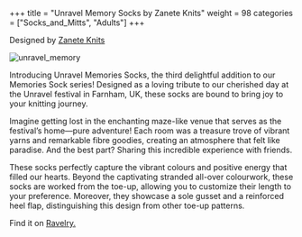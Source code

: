 +++
title = "Unravel Memory Socks by Zanete Knits"
weight = 98
categories = ["Socks_and_Mitts", "Adults"]
+++

Designed by [Zanete Knits](https://www.ravelry.com/designers/zanete-knits)

![unravel_memory](/images/unravel_memory_socks.jpg)

Introducing Unravel Memories Socks, the third delightful addition to our Memories Sock series! Designed as a loving tribute to our cherished day at the Unravel festival in Farnham, UK, these socks are bound to bring joy to your knitting journey.

<!--more-->

Imagine getting lost in the enchanting maze-like venue that serves as the festival’s home—pure adventure! Each room was a treasure trove of vibrant yarns and remarkable fibre goodies, creating an atmosphere that felt like paradise. And the best part? Sharing this incredible experience with friends.

These socks perfectly capture the vibrant colours and positive energy that filled our hearts. Beyond the captivating stranded all-over colourwork, these socks are worked from the toe-up, allowing you to customize their length to your preference. Moreover, they showcase a sole gusset and a reinforced heel flap, distinguishing this design from other toe-up patterns.

Find it on [Ravelry.](https://www.ravelry.com/patterns/library/unravel-memories-socks)